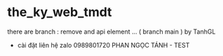 # the_ky_web_tmdt
there are branch : remove and api element ... ( branch main ) by TanhGL
- cài đặt liên hệ zalo 0989801720
PHAN NGỌC TÁNH - TEST 
